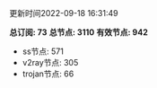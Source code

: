 更新时间2022-09-18 16:31:49

**总订阅: 73**
**总节点: 3110**
**有效节点: 942**
- ss节点: 571
- v2ray节点: 305
- trojan节点: 66
